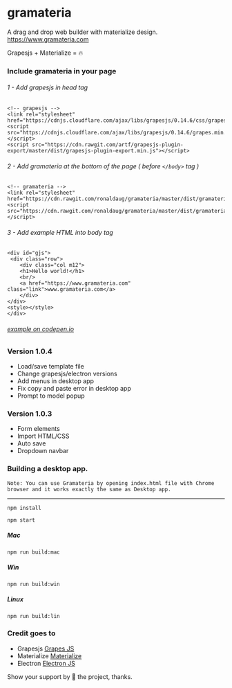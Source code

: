 # gramateria
A drag and drop web builder with materialize design.  
https://www.gramateria.com

Grapesjs + Materialize = 🔥


### Include gramateria in your page 

###### 1 - Add grapesjs in head tag
```
<!-- grapesjs -->
<link rel="stylesheet" href="https://cdnjs.cloudflare.com/ajax/libs/grapesjs/0.14.6/css/grapes.min.css">
<script src="https://cdnjs.cloudflare.com/ajax/libs/grapesjs/0.14.6/grapes.min.js"></script>
<script src="https://cdn.rawgit.com/artf/grapesjs-plugin-export/master/dist/grapesjs-plugin-export.min.js"></script>

```
###### 2 - Add gramateria at the bottom of the page ( before ```</body>``` tag )
```
<!-- gramateria -->
<link rel="stylesheet" href="https://cdn.rawgit.com/ronaldaug/gramateria/master/dist/gramateria/gram.min.css">
<script src="https://cdn.rawgit.com/ronaldaug/gramateria/master/dist/gramateria/gram.min.js"></script>
```

###### 3 - Add example HTML into body tag
```
<div id="gjs">
 <div class="row">
    <div class="col m12">
    <h1>Hello world!</h1>
    <br/>
    <a href="https://www.gramateria.com" class="link">www.gramateria.com</a>
    </div>
</div>
<style></style>
</div>
```

###### [example on codepen.io](https://codepen.io/ronaldaug/pen/yKPzWP "example on codepen.io")

### Version 1.0.4
 
- Load/save template file
- Change grapesjs/electron versions
- Add menus in desktop app
- Fix copy and paste error in desktop app
- Prompt to model popup


### Version 1.0.3

- Form elements
- Import HTML/CSS
- Auto save
- Dropdown navbar


### Building a desktop app.

`Note: You can use Gramateria by opening index.html file with Chrome browser and it works exactly the same as Desktop app.` 

----

```npm install```

```npm start```

##### Mac
```npm run build:mac```
##### Win
```npm run build:win```
##### Linux
```npm run build:lin```

### Credit goes to 
- Grapesjs [Grapes JS](http://www.grapesjs.com/ "Grapes Js")
- Materialize [Materialize](http://www.materializecss.com/ "Materialize")
- Electron [Electron JS](http://www.electronjs.org/ "Electron Js")

Show your support by 🌟 the project, thanks.
